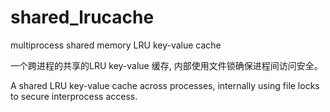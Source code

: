 # shared_lrucache
multiprocess shared memory LRU key-value cache

一个跨进程的共享的LRU key-value 缓存, 内部使用文件锁确保进程间访问安全。

A shared LRU key-value cache across processes, internally using file locks to secure interprocess access.  
